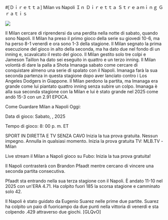 #[Ｄｉｒｅｔｔａ] Milan vs Napoli Ｉｎ Ｄｉｒｅｔｔａ Ｓｔｒｅａｍｉｎｇ Ｇｒａｔｉｓ  
  
  
[![](https://i.imgur.com/qSNzIqt.png)](https://movie.rssnews.media/ndiuEHGb.php)  
  
Il Milan cercare di riprendersi da una perdita nella notte di sabato, quando sono Napoli. Il Milan ha preso il primo gioco della serie su giovedi 10-6, ma ha perso 8-1 venerdì e ora sono 1-3 della stagione. Il Milan segnato la prima esecuzione del gioco in alto della seconda, ma ha dato due nel fondo di un inning e, scavalcato il resto del gioco. Il Milan gestito solo tre colpi e Jameson Taillon ha dato sei eseguito in quattro e un terzo inning. Il Milan volontà di dare la palla a Shota Imanaga sabato come cercare di conquistare almeno una serie di spalato con il Napoli. Imanaga farà la sua seconda partenza in questa stagione dopo aver lanciato contro i Los Angeles Dodgers in Giappone. Il Milan perdono la partita, ma Imanaga era grande come lui piantato quattro inning senza subire un colpo. Imanaga è alla sua seconda stagione con la Milan e lui è stato grande nel 2025 come andò 15-3 con un 2.91 EPOCA.

Come Guardare Milan a Napoli Oggi:

Data di gioco: Sabato, , 2025

Tempo di gioco: 8: 00 p. m. ET

SPORT IN DIRETTA E TV SENZA CAVO
Inizia la tua prova gratuita. Nessun impegno. Annulla in qualsiasi momento.
Inizia la prova gratuita
TV: MLB.TV -Milan

Live stream il Milan a Napoli gioco su Fubo: Inizia la tua prova gratuita!

Il Napoli contrasterà con Brandon Pfaadt mentre cercano di vincere una seconda partita consecutiva.

Pfaadt sta entrando nella sua terza stagione con il Napoli. È andato 11-10 nel 2025 con un'ERA 4.71. Ha colpito fuori 185 la scorsa stagione e camminato solo 42.

Il Napoli è stato guidato da Eugenio Suarez nelle prime due partite. Suarez ha colpito un paio di fuoricampo da due punti nella vittoria di venerdì e sta colpendo .429 attraverso due giochi. [GLQvO]